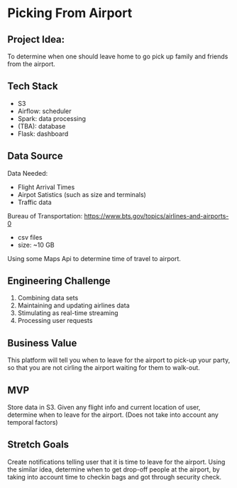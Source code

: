 # Picking From Airport

## Project Idea:
To determine when one should leave home to go pick up family and friends from the airport. 

## Tech Stack
- S3
- Airflow: scheduler 
- Spark: data processing
- (TBA): database
- Flask: dashboard

## Data Source
Data Needed:
- Flight Arrival Times
- Airpot Satistics (such as size and terminals)
- Traffic data

Bureau of Transportation: https://www.bts.gov/topics/airlines-and-airports-0
- csv files 
- size: ~10 GB

Using some Maps Api to determine time of travel to airport.

## Engineering Challenge
1. Combining data sets
2. Maintaining and updating airlines data 
3. Stimulating as real-time streaming 
4. Processing user requests 

## Business Value
This platform will tell you when to leave for the airport to pick-up your party, so that you are not cirling the airport waiting for them to walk-out.

## MVP
Store data in S3. 
Given any flight info and current location of user, determine when to leave for the airport. (Does not take into account any temporal factors)

## Stretch Goals
Create notifications telling user that it is time to leave for the airport. 
Using the similar idea, determine when to get drop-off people at the airport, by taking into account time to checkin bags and got through security check. 